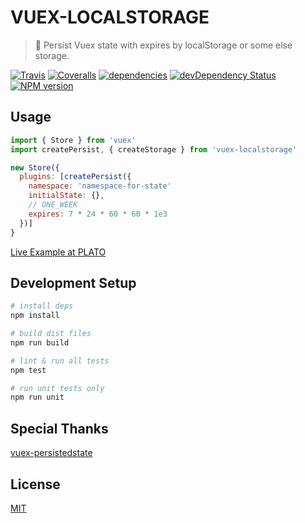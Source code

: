 # VUEX-LOCALSTORAGE

> :dvd: Persist Vuex state with expires by localStorage or some else storage.

[![Travis](https://img.shields.io/travis/crossjs/vuex-localstorage.svg?style=flat-square)](https://travis-ci.org/crossjs/vuex-localstorage)
[![Coveralls](https://img.shields.io/coveralls/crossjs/vuex-localstorage.svg?style=flat-square)](https://coveralls.io/github/crossjs/vuex-localstorage)
[![dependencies](https://david-dm.org/crossjs/vuex-localstorage.svg?style=flat-square)](https://david-dm.org/crossjs/vuex-localstorage)
[![devDependency Status](https://david-dm.org/crossjs/vuex-localstorage/dev-status.svg?style=flat-square)](https://david-dm.org/crossjs/vuex-localstorage?type=dev)
[![NPM version](https://img.shields.io/npm/v/vuex-localstorage.svg?style=flat-square)](https://npmjs.org/package/vuex-localstorage)

## Usage

``` js
import { Store } from 'vuex'
import createPersist, { createStorage } from 'vuex-localstorage'

new Store({
  plugins: [createPersist({
    namespace: 'namespace-for-state'
    initialState: {},
    // ONE_WEEK
    expires: 7 * 24 * 60 * 60 * 1e3
  })]
}
```

[Live Example at PLATO](https://github.com/platojs/plato/blob/master/src/modules/persist/index.js)

## Development Setup

``` bash
# install deps
npm install

# build dist files
npm run build

# lint & run all tests
npm test

# run unit tests only
npm run unit
```

## Special Thanks

[vuex-persistedstate](https://github.com/robinvdvleuten/vuex-persistedstate)

## License

[MIT](http://opensource.org/licenses/MIT)
